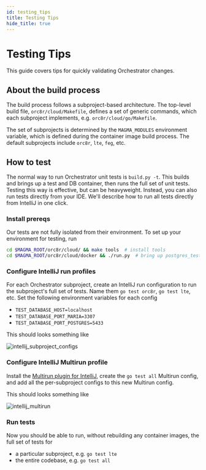 ```yaml
---
id: testing_tips
title: Testing Tips
hide_title: true
---
```


# Testing Tips

This guide covers tips for quickly validating Orchestrator changes.

## About the build process

The build process follows a subproject-based architecture. The top-level build
file, `orc8r/cloud/Makefile`, defines a set of generic commands, which each
subproject implements, e.g. `orc8r/cloud/go/Makefile`.

The set of subprojects is determined by the `MAGMA_MODULES` environment
variable, which is defined during the container image build process. The
default subprojects include `orc8r`, `lte`, `feg`, etc.

## How to test

The normal way to run Orchestrator unit tests is `build.py -t`. This builds
and brings up a test and DB container, then runs the full set of unit tests.
Testing this way is effective, but can be heavyweight. Instead, you can also
run tests directly from your IDE. We'll describe how to run all tests directly
from IntelliJ in one click.

### Install prereqs

Our tests are not fully isolated from their environment. To set up your
environment for testing, run

```bash
cd $MAGMA_ROOT/orc8r/cloud/ && make tools  # install tools
cd $MAGMA_ROOT/orc8r/cloud/docker && ./run.py  # bring up postgres_test
```

### Configure IntelliJ run profiles

For each Orchestrator subproject, create an IntelliJ run configuration to
run the subproject's full set of tests. Name them `go test orc8r`,
`go test lte`, etc. Set the following environment variables for each config

- `TEST_DATABASE_HOST=localhost`
- `TEST_DATABASE_PORT_MARIA=3307`
- `TEST_DATABASE_PORT_POSTGRES=5433`

This should looks something like

![intellij_subproject_configs](assets/orc8r/intellij_subproject_configs.png)

### Configure IntelliJ Multirun profile

Install the
[Multirun plugin for IntelliJ](https://plugins.jetbrains.com/plugin/7248-multirun),
create the `go test all` Multirun config, and add all the per-subproject
configs to this new Multirun config.

This should looks something like

![intellij_multirun](assets/orc8r/intellij_multirun.png)

### Run tests

Now you should be able to run, without rebuilding any container images, the
full set of tests for

- a particular subproject, e.g. `go test lte`
- the entire codebase, e.g. `go test all`
